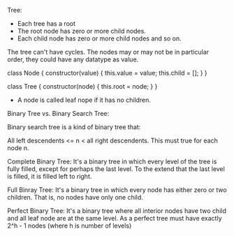Tree:

- Each tree has a root
- The root node has zero or more child nodes.
- Each child node has zero or more child nodes and so on.

The tree can't have cycles. The nodes may or may not be in particular order, they could have 
any datatype as value.

class Node {
    constructor(value) {
        this.value = value;
        this.child = [];
    }
}

class Tree {
    constructor(node) {
        this.root = node;
    }
}

- A node is called leaf nope if it has no children.

Binary Tree vs. Binary Search Tree:

Binary search tree is a kind of binary tree that:

All left descendents <= n < all right descendents. This must true for each node n.

Complete Binary Tree:
It's a binary tree in which every level of the tree is fully filled, except for perhaps the 
last level. To the extend that the last level is filled, it is filled left to right.

Full Binray Tree:
It's a binary tree in which every node has either zero or two children. That is, no nodes have
only one child.

Perfect Binary Tree:
It's a binary tree where all interior nodes have two child and all leaf node are at the same level.
As a perfect tree must have exactly 2^h - 1 nodes (where h is number of levels)